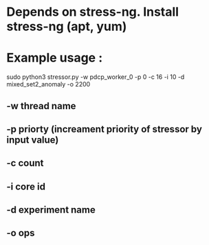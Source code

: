 # Depends on stress-ng. Install stress-ng (apt, yum) 
# Example usage : 
sudo python3 stressor.py -w pdcp_worker_0 -p 0 -c 16 -i 10 -d mixed_set2_anomaly -o 2200
## -w thread name
## -p priorty (increament priority of stressor by input value)
## -c count
## -i core id
## -d experiment name
## -o ops 
